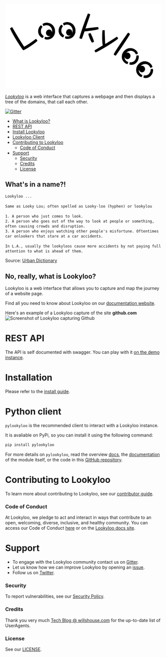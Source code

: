 [![Lookyloo icon](website/web/static/lookyloo.jpeg)](https://www.lookyloo.eu/docs/main/index.html)

*[Lookyloo](https://lookyloo.circl.lu/)* is a web interface that captures a webpage and then displays a tree of the domains, that call each other.


[![Gitter](https://badges.gitter.im/Lookyloo/community.svg)](https://gitter.im/Lookyloo/community?utm_source=badge&utm_medium=badge&utm_campaign=pr-badge)


* [What is Lookyloo?](#whats-in-a-name)
* [REST API](#rest-api)
* [Install Lookyloo](#installation)
* [Lookyloo Client](#python-client)
* [Contributing to Lookyloo](#contributing-to-lookyloo)
  * [Code of Conduct](#code-of-conduct)
* [Support](#support)
  * [Security](#security)
  * [Credits](#credits)
  * [License](#license)



## What's in a name?!

```
Lookyloo ...

Same as Looky Lou; often spelled as Looky-loo (hyphen) or lookylou

1. A person who just comes to look.
2. A person who goes out of the way to look at people or something, often causing crowds and disruption.
3. A person who enjoys watching other people's misfortune. Oftentimes car onlookers that stare at a car accidents.

In L.A., usually the lookyloos cause more accidents by not paying full attention to what is ahead of them.
```
Source: [Urban Dictionary](https://www.urbandictionary.com/define.php?term=lookyloo)


## No, really, what is Lookyloo?

Lookyloo is a web interface that allows you to capture and map the journey of a website page.

Find all you need to know about Lookyloo on our [documentation website](https://www.lookyloo.eu/docs/main/index.html).

Here's an example of a Lookyloo capture of the site **github.com**
![Screenshot of Lookyloo capturing Github](https://www.lookyloo.eu/docs/main/_images/sample_github.png)

# REST API

The API is self documented with swagger. You can play with it [on the demo instance](https://lookyloo.circl.lu/doc/).

# Installation

Please refer to the [install guide](https://www.lookyloo.eu/docs/main/install-lookyloo.html).


# Python client

`pylookyloo` is the recommended client to interact with a Lookyloo instance.

It is avaliable on PyPi, so you can install it using the following command:

```bash
pip install pylookyloo
```

For more details on `pylookyloo`, read the overview [docs](https://www.lookyloo.eu/docs/main/pylookyloo-overview.html), the [documentation](https://pylookyloo.readthedocs.io/en/latest/) of the module itself, or the code in this [GitHub repository](https://github.com/Lookyloo/PyLookyloo).

# Contributing to Lookyloo
To learn more about contributing to Lookyloo, see our [contributor guide](https://www.lookyloo.eu/docs/main/contributing.html).

### Code of Conduct
At Lookyloo, we pledge to act and interact in ways that contribute to an open, welcoming, diverse, inclusive, and healthy community. You can access our Code of Conduct [here](https://github.com/Lookyloo/lookyloo/blob/main/code_of_conduct.md) or on the [Lookyloo docs site](https://www.lookyloo.eu/docs/main/code-conduct.html).


# Support
 * To engage with the Lookyloo community contact us on [Gitter](https://gitter.im/lookyloo-app/community).
 * Let us know how we can improve Lookyloo by opening an [issue](https://github.com/Lookyloo/lookyloo/issues/new/choose).
 * Follow us on [Twitter](https://twitter.com/lookyloo_app).

### Security
To report vulnerabilities, see our [Security Policy](lookyloo/SECURITY.md).

### Credits
Thank you very much [Tech Blog @ willshouse.com](https://techblog.willshouse.com/2012/01/03/most-common-user-agents/) for the up-to-date list of UserAgents.

### License
See our [LICENSE](LICENSE).

